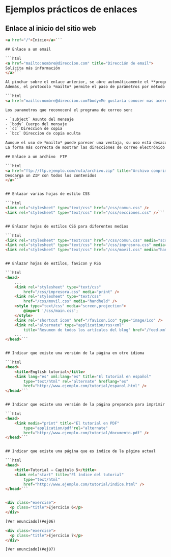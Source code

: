 # Ejemplos prácticos de enlaces

## Enlace al inicio del sitio web

```html
<a href="/">Inicio</a>```

## Enlace a un email

```html
<a href="mailto:nombre@direccion.com" title="Dirección de email">
Solicita más información
</a>```

Al pinchar sobre el enlace anterior, se abre automáticamente el **programa de correo electrónico** por defecto del ordenador del usuario.
Además, el protocolo *mailto* permite el paso de parámetros por método GET. De esta manera podemos mandar un email especificando el asunto y el mensaje:

```html
<a href="mailto:nombre@direccion.com?body=Me gustaría conocer mas acerca de su negocio&subject=Info">Solicita más información</a>```

Los parametros que reconocerá el programa de correo son:

- `subject` Asunto del mensaje
- `body` Cuerpo del mensaje
- `cc` Direccion de copia
- `bcc` Direccion de copia oculta

Aunque el uso de *mailto* puede parecer una ventaja, su uso está desaconsejado.
La forma más correcta de mostrar las direcciones de correo electrónico en las páginas web consiste en incluir la dirección en una imagen o indicarla de forma que solamente los usuarios puedan entenderlo.

## Enlace a un archivo  FTP

```html
<a href="ftp://ftp.ejemplo.com/ruta/archivo.zip" title="Archivo comprimido de los contenidos">
Descarga un ZIP con todos los contenidos
</a>```


## Enlazar varias hojas de estilo CSS

```html
<link rel="stylesheet" type="text/css" href="/css/comun.css" />
<link rel="stylesheet" type="text/css" href="/css/secciones.css" />```


## Enlazar hojas de estilos CSS para diferentes medios

```html
<link rel="stylesheet" type="text/css" href="/css/comun.css" media="screen, projection" />
<link rel="stylesheet" type="text/css" href="/css/impresora.css" media="print" />
<link rel="stylesheet" type="text/css" href="/css/movil.css" media="handheld" />```


## Enlazar hojas de estilos, favicon y RSS

```html
<head>
    ...
    <link rel="stylesheet" type="text/css"
        href="/css/impresora.css" media="print" />
    <link rel="stylesheet" type="text/css"
        href="/css/movil.css" media="handheld" />
    <style type="text/css" media="screen,projection">
        @import '/css/main.css';
    </style>
    <link rel="shortcut icon" href="/favicon.ico" type="image/ico" />
    <link rel="alternate" type="application/rss+xml"
        title="Resumen de todos los artículos del blog" href="/feed.xml" />
    ...
</head>```


## Indicar que existe una versión de la página en otro idioma

```html
<head>
    <title>English tutorial</title>
    <link lang="es" xml:lang="es" title="El tutorial en español"
        type="text/html" rel="alternate" hreflang="es"
        href="http://www.ejemplo.com/tutorial/espanol.html" />
</head>```


## Indicar que existe una versión de la página preparada para imprimir

```html
<head>
    <link media="print" title="El tutorial en PDF"
        type="application/pdf"rel="alternate"
        href="http://www.ejemplo.com/tutorial/documento.pdf" />
</head>```


## Indicar que existe una página que es índice de la página actual

```html
<head>
    <title>Tutorial – Capítulo 5</title>
    <link rel="start" title="El índice del tutorial"
        type="text/html"
        href="http://www.ejemplo.com/tutorial/indice.html" />
</head>```


<div class="exercise">
  <p class="title">Ejercicio 6</p>
</div>

[Ver enunciado](#ej06)

<div class="exercise">
  <p class="title">Ejercicio 7</p>
</div>

[Ver enunciado](#ej07)

